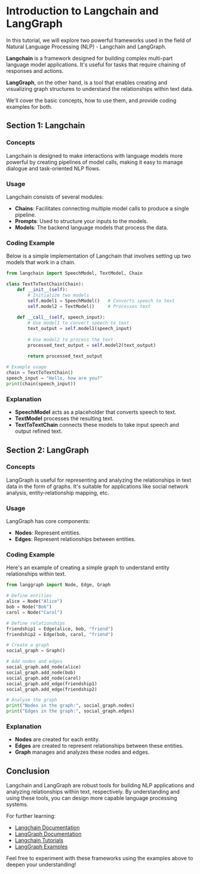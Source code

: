 # Introduction to Langchain and LangGraph

In this tutorial, we will explore two powerful frameworks used in the field of Natural Language Processing (NLP) - Langchain and LangGraph.

**Langchain** is a framework designed for building complex multi-part language model applications. It's useful for tasks that require chaining of responses and actions. 

**LangGraph**, on the other hand, is a tool that enables creating and visualizing graph structures to understand the relationships within text data.

We'll cover the basic concepts, how to use them, and provide coding examples for both.

## Section 1: Langchain

### Concepts
Langchain is designed to make interactions with language models more powerful by creating pipelines of model calls, making it easy to manage dialogue and task-oriented NLP flows.

### Usage
Langchain consists of several modules:
- **Chains**: Facilitates connecting multiple model calls to produce a single pipeline.
- **Prompts**: Used to structure your inputs to the models.
- **Models**: The backend language models that process the data.

### Coding Example

Below is a simple implementation of Langchain that involves setting up two models that work in a chain.

```python
from langchain import SpeechModel, TextModel, Chain

class TextToTextChain(Chain):
    def __init__(self):
        # Initialize two models
        self.model1 = SpeechModel()   # Converts speech to text
        self.model2 = TextModel()     # Processes text
    
    def __call__(self, speech_input):
        # Use model1 to convert speech to text
        text_output = self.model1(speech_input)
        
        # Use model2 to process the text
        processed_text_output = self.model2(text_output)
        
        return processed_text_output

# Example usage
chain = TextToTextChain()
speech_input = "Hello, how are you?"
print(chain(speech_input))
```

### Explanation
- **SpeechModel** acts as a placeholder that converts speech to text.
- **TextModel** processes the resulting text. 
- **TextToTextChain** connects these models to take input speech and output refined text.

## Section 2: LangGraph

### Concepts
LangGraph is useful for representing and analyzing the relationships in text data in the form of graphs. It's suitable for applications like social network analysis, entity-relationship mapping, etc.

### Usage
LangGraph has core components:
- **Nodes**: Represent entities.
- **Edges**: Represent relationships between entities.

### Coding Example

Here's an example of creating a simple graph to understand entity relationships within text.

```python
from langgraph import Node, Edge, Graph

# Define entities
alice = Node("Alice")
bob = Node("Bob")
carol = Node("Carol")

# Define relationships
friendship1 = Edge(alice, bob, "friend")
friendship2 = Edge(bob, carol, "friend")

# Create a graph
social_graph = Graph()

# Add nodes and edges
social_graph.add_node(alice)
social_graph.add_node(bob)
social_graph.add_node(carol)
social_graph.add_edge(friendship1)
social_graph.add_edge(friendship2)

# Analyze the graph
print("Nodes in the graph:", social_graph.nodes)
print("Edges in the graph:", social_graph.edges)
```

### Explanation
- **Nodes** are created for each entity.
- **Edges** are created to represent relationships between these entities.
- **Graph** manages and analyzes these nodes and edges.

## Conclusion

Langchain and LangGraph are robust tools for building NLP applications and analyzing relationships within text, respectively. By understanding and using these tools, you can design more capable language processing systems.

For further learning:
- [Langchain Documentation](https://langchain.io/docs/)
- [LangGraph Documentation](https://langgraph.io/docs/)
- [Langchain Tutorials](https://github.com/langchain/tutorials)
- [LangGraph Examples](https://github.com/langgraph/examples)

Feel free to experiment with these frameworks using the examples above to deepen your understanding!
